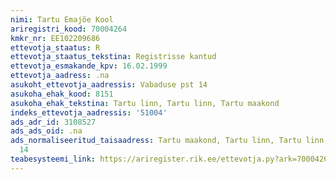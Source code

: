 ```yaml
---
nimi: Tartu Emajõe Kool
ariregistri_kood: 70004264
kmkr_nr: EE102209686
ettevotja_staatus: R
ettevotja_staatus_tekstina: Registrisse kantud
ettevotja_esmakande_kpv: 16.02.1999
ettevotja_aadress: .na
asukoht_ettevotja_aadressis: Vabaduse pst 14
asukoha_ehak_kood: 8151
asukoha_ehak_tekstina: Tartu linn, Tartu linn, Tartu maakond
indeks_ettevotja_aadressis: '51004'
ads_adr_id: 3108527
ads_ads_oid: .na
ads_normaliseeritud_taisaadress: Tartu maakond, Tartu linn, Tartu linn, Vabaduse pst
  14
teabesysteemi_link: https://ariregister.rik.ee/ettevotja.py?ark=70004264&ref=rekvisiidid
---
```

